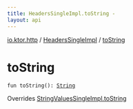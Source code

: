 ```yaml
---
title: HeadersSingleImpl.toString - 
layout: api
---
```


<div class='api-docs-breadcrumbs'><a href="../index.html">io.ktor.http</a> / <a href="index.html">HeadersSingleImpl</a> / <a href="./to-string.html">toString</a></div>

# toString

<div class="signature"><code><span class="keyword">fun </span><span class="identifier">toString</span><span class="symbol">(</span><span class="symbol">)</span><span class="symbol">: </span><a href="https://kotlinlang.org/api/latest/jvm/stdlib/kotlin/-string/index.html"><span class="identifier">String</span></a></code></div>

Overrides <a href="../../io.ktor.util/-string-values-single-impl/to-string.html">StringValuesSingleImpl.toString</a>

